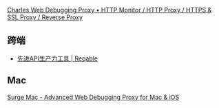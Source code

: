 [Charles Web Debugging Proxy • HTTP Monitor / HTTP Proxy / HTTPS & SSL Proxy / Reverse Proxy](https://www.charlesproxy.com/)

## 跨端

- [先进API生产力工具 | Reqable](https://reqable.com/zh-CN/)

## Mac

[Surge Mac - Advanced Web Debugging Proxy for Mac & iOS](https://nssurge.com/)